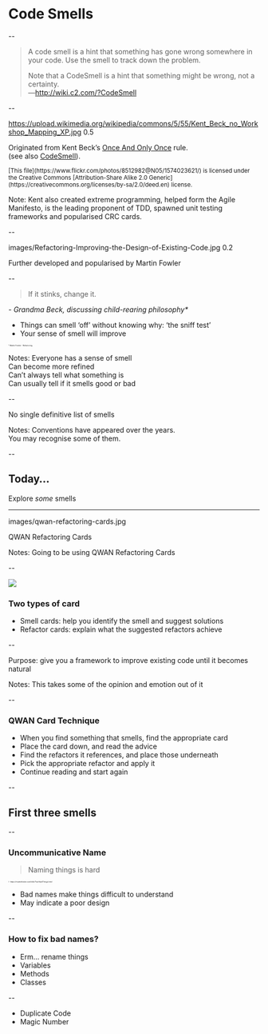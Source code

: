 
# Code Smells

--

> A code smell is a hint that something has gone wrong somewhere in your code. Use the smell to track down the problem.  
>   
> Note that a CodeSmell is a hint that something might be wrong, not a certainty.  
—http://wiki.c2.com/?CodeSmell

--

<backgroundimage>https://upload.wikimedia.org/wikipedia/commons/5/55/Kent_Beck_no_Workshop_Mapping_XP.jpg</backgroundimage>
<backgroundimageopacity>0.5</backgroundimageopacity>
<!-- .slide: data-background-position="top" -->

Originated from Kent Beck’s [Once And Only Once](http://wiki.c2.com/?OnceAndOnlyOnce) rule.  
(see also [CodeSmell](http://wiki.c2.com/?CodeSmell)).

<small>
[This file](https://www.flickr.com/photos/8512982@N05/1574023621/) is licensed under the Creative Commons [Attribution-Share Alike 2.0 Generic](https://creativecommons.org/licenses/by-sa/2.0/deed.en) license.
</small>

Note: Kent also created extreme programming, helped form the Agile Manifesto, is the leading proponent of TDD, spawned unit testing frameworks and popularised CRC cards.

--

<backgroundimage>images/Refactoring-Improving-the-Design-of-Existing-Code.jpg</backgroundimage>
<backgroundimageopacity>0.2</backgroundimageopacity>
<!-- .slide: data-background-size="contain" -->
<!-- .slide: data-background-position="right" -->

Further developed and popularised by Martin Fowler 

--

> If it stinks, change it.

_\- Grandma Beck, discussing child-rearing philosophy*_

+ Things can smell ‘off’ without knowing why: ‘the sniff test’
+ Your sense of smell will improve

<div style="font-size:0.25em">
    * Martin Fowler - Refactoring
</div>

Notes: Everyone has a sense of smell  
  Can become more refined  
  Can’t always tell what something is  
  Can usually tell if it smells good or bad  

--

No single definitive list of smells

Notes: Conventions have appeared over the years.  
  You may recognise some of them.  

--

## Today…

Explore *some* smells

---

<backgroundimage>images/qwan-refactoring-cards.jpg</backgroundimage>

QWAN Refactoring Cards

Notes: Going to be using QWAN Refactoring Cards  

--

<img src="images/smells-refactoring-cards-sample.png">

### Two types of card

+ Smell cards: help you identify the smell and suggest solutions
+ Refactor cards: explain what the suggested refactors achieve

--

Purpose: give you a framework to improve existing code until it becomes natural

Notes: This takes some of the opinion and emotion out of it

--

### QWAN Card Technique

+ When you find something that smells, find the appropriate card
+ Place the card down, and read the advice
+ Find the refactors it references, and place those underneath
+ Pick the appropriate refactor and apply it
+ Continue reading and start again

--

## First three smells

--

### Uncommunicative Name

> Naming things is hard

<div style="font-size:0.25em">\- https://martinfowler.com/bliki/TwoHardThings.html</div>


+ Bad names make things difficult to understand
+ May indicate a poor design


--

### How to fix bad names?

+ Erm... rename things
+ Variables
+ Methods
+ Classes

--

+ Duplicate Code
+ Magic Number